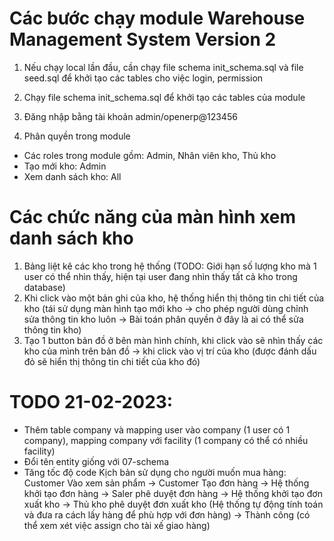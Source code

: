 # Các bước chạy module Warehouse Management System Version 2 
1. Nếu chạy local lần đầu, cần chạy file schema init_schema.sql và file seed.sql để khởi tạo các tables cho việc login, permission
2. Chạy file schema init_schema.sql để khởi tạo các tables của module 
3. Đăng nhập bằng tài khoản admin/openerp@123456

4. Phân quyền trong module
- Các roles trong module gồm: Admin, Nhân viên kho, Thủ kho
- Tạo mới kho: Admin
- Xem danh sách kho: All

# Các chức năng của màn hình xem danh sách kho
1. Bảng liệt kê các kho trong hệ thống (TODO: Giới hạn số lượng kho mà 1 user có thể nhìn thấy, hiện tại user đang nhìn thấy tất cả kho trong database)
2. Khi click vào một bản ghi của kho, hệ thống hiển thị thông tin chi tiết của kho (tái sử dụng màn hình tạo mới kho -> cho phép người dùng chỉnh sửa thông tin kho luôn -> Bài toán phân quyền ở đây là ai có thể sửa thông tin kho)
3. Tạo 1 button bản đồ ở bên màn hình chính, khi click vào sẽ nhìn thấy các kho của mình trên bản đồ -> khi click vào vị trí của kho (được đánh dấu đỏ sẽ hiển thị thông tin chi tiết của kho đó)

# TODO 21-02-2023:
- Thêm table company và mapping user vào company (1 user có 1 company), mapping company với facility (1 company có thể có nhiều facility)
- Đổi tên entity giống với 07-schema
- Tăng tốc độ code
Kịch bản sử dụng cho người muốn mua hàng: Customer Vào xem sản phẩm -> Customer Tạo đơn hàng -> Hệ thống khởi tạo đơn hàng -> Saler phê duyệt đơn hàng -> Hệ thống khởi tạo đơn xuất kho -> Thủ kho phê duyệt đơn xuất kho (Hệ thống tự động tính toán và đưa ra cách lấy hàng để phù hợp với đơn hàng) -> Thành công (có thể xem xét việc assign cho tài xế giao hàng)
